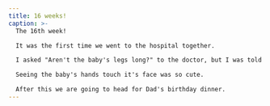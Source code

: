 ```yaml
---
title: 16 weeks!
caption: >-
  The 16th week!

  It was the first time we went to the hospital together.

  I asked "Aren't the baby's legs long?" to the doctor, but I was told "Looks normal to me". Haha

  Seeing the baby's hands touch it's face was so cute.

  After this we are going to head for Dad's birthday dinner.
---
```

